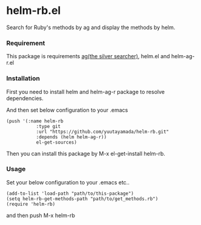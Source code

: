 # helm-rb.el

Search for Ruby's methods by ag and display the methods by helm.

### Requirement
This package is requirements [ag(the silver searcher)](https://github.com/ggreer/the_silver_searcher), helm.el and helm-ag-r.el

### Installation
First you need to install helm and helm-ag-r package to resolve dependencies.

And then set below configuration to your .emacs

    (push '(:name helm-rb
               :type git
               :url "https://github.com/yuutayamada/helm-rb.git"
               :depends (helm helm-ag-r))
               el-get-sources)

Then you can install this package by M-x el-get-install helm-rb.

### Usage
Set your below configuration to your .emacs etc..

    (add-to-list 'load-path "path/to/this-package")
    (setq helm-rb-get-methods-path "path/to/get_methods.rb")
    (require 'helm-rb)

and then push M-x helm-rb
